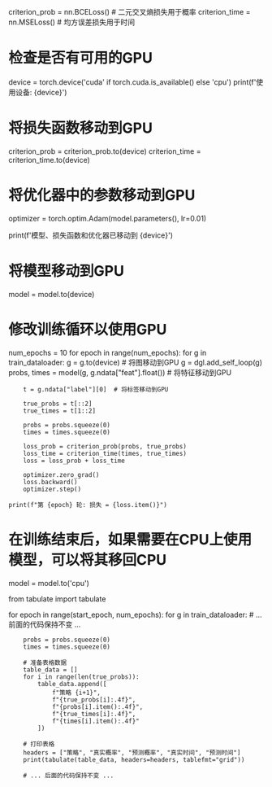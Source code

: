 criterion_prob = nn.BCELoss()  # 二元交叉熵损失用于概率
criterion_time = nn.MSELoss()  # 均方误差损失用于时间
# 检查是否有可用的GPU
device = torch.device('cuda' if torch.cuda.is_available() else 'cpu')
print(f'使用设备: {device}')


# 将损失函数移动到GPU
criterion_prob = criterion_prob.to(device)
criterion_time = criterion_time.to(device)

# 将优化器中的参数移动到GPU
optimizer = torch.optim.Adam(model.parameters(), lr=0.01)

print(f'模型、损失函数和优化器已移动到 {device}')


# 将模型移动到GPU
model = model.to(device)

# 修改训练循环以使用GPU
num_epochs = 10
for epoch in range(num_epochs):
    for g in train_dataloader:
        g = g.to(device)  # 将图移动到GPU
        g = dgl.add_self_loop(g)
        probs, times = model(g, g.ndata["feat"].float())  # 将特征移动到GPU
        
        t = g.ndata["label"][0]  # 将标签移动到GPU
        
        true_probs = t[::2]
        true_times = t[1::2]
        
        probs = probs.squeeze(0)
        times = times.squeeze(0)
        
        loss_prob = criterion_prob(probs, true_probs)
        loss_time = criterion_time(times, true_times)
        loss = loss_prob + loss_time
        
        optimizer.zero_grad()
        loss.backward()
        optimizer.step()
        
    print(f"第 {epoch} 轮: 损失 = {loss.item()}")

# 在训练结束后，如果需要在CPU上使用模型，可以将其移回CPU
model = model.to('cpu')


from tabulate import tabulate

for epoch in range(start_epoch, num_epochs):
    for g in train_dataloader:
        # ... 前面的代码保持不变 ...
        
        probs = probs.squeeze(0)
        times = times.squeeze(0)
        
        # 准备表格数据
        table_data = []
        for i in range(len(true_probs)):
            table_data.append([
                f"策略 {i+1}",
                f"{true_probs[i]:.4f}",
                f"{probs[i].item():.4f}",
                f"{true_times[i]:.4f}",
                f"{times[i].item():.4f}"
            ])
        
        # 打印表格
        headers = ["策略", "真实概率", "预测概率", "真实时间", "预测时间"]
        print(tabulate(table_data, headers=headers, tablefmt="grid"))
        
        # ... 后面的代码保持不变 ...